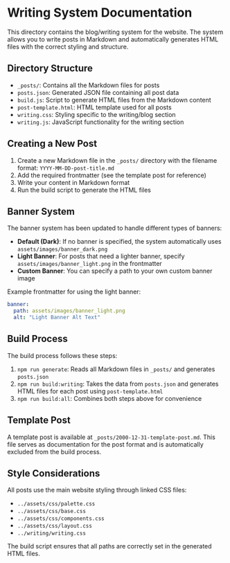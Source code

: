 # Writing System Documentation

This directory contains the blog/writing system for the website. The system allows you to write posts in Markdown and automatically generates HTML files with the correct styling and structure.

## Directory Structure

- `_posts/`: Contains all the Markdown files for posts
- `posts.json`: Generated JSON file containing all post data
- `build.js`: Script to generate HTML files from the Markdown content
- `post-template.html`: HTML template used for all posts
- `writing.css`: Styling specific to the writing/blog section
- `writing.js`: JavaScript functionality for the writing section

## Creating a New Post

1. Create a new Markdown file in the `_posts/` directory with the filename format: `YYYY-MM-DD-post-title.md`
2. Add the required frontmatter (see the template post for reference)
3. Write your content in Markdown format
4. Run the build script to generate the HTML files

## Banner System

The banner system has been updated to handle different types of banners:

- **Default (Dark)**: If no banner is specified, the system automatically uses `assets/images/banner_dark.png`
- **Light Banner**: For posts that need a lighter banner, specify `assets/images/banner_light.png` in the frontmatter
- **Custom Banner**: You can specify a path to your own custom banner image

Example frontmatter for using the light banner:

```yaml
banner:
  path: assets/images/banner_light.png
  alt: "Light Banner Alt Text"
```

## Build Process

The build process follows these steps:

1. `npm run generate`: Reads all Markdown files in `_posts/` and generates `posts.json`
2. `npm run build:writing`: Takes the data from `posts.json` and generates HTML files for each post using `post-template.html`
3. `npm run build:all`: Combines both steps above for convenience

## Template Post

A template post is available at `_posts/2000-12-31-template-post.md`. This file serves as documentation for the post format and is automatically excluded from the build process.

## Style Considerations

All posts use the main website styling through linked CSS files:
- `../assets/css/palette.css`
- `../assets/css/base.css`
- `../assets/css/components.css`
- `../assets/css/layout.css`
- `../writing/writing.css`

The build script ensures that all paths are correctly set in the generated HTML files. 